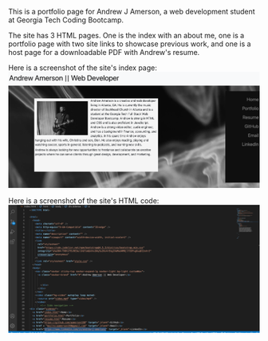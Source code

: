 This is a portfolio page for Andrew J Amerson, a web development student at Georgia Tech Coding Bootcamp.

The site has 3 HTML pages. One is the index with an about me, one is a portfolio page with two site links to showcase previous work, and one is a host page for a downloadable PDF with Andrew's resume.

Here is a screenshot of the site's index page:
![image of](https://github.com/aamerson198/updated-portfolio/blob/main/site.png)

Here is a screenshot of the site's HTML code:
![image of](https://github.com/aamerson198/updated-portfolio/blob/main/code.png)
